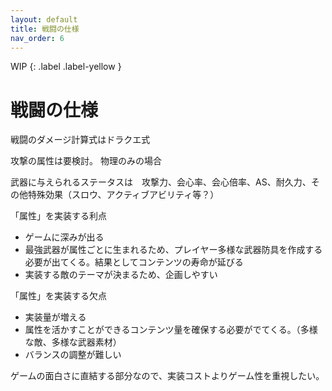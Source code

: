 ```yaml
---
layout: default
title: 戦闘の仕様
nav_order: 6
---
```


WIP
{: .label .label-yellow }

# 戦闘の仕様

戦闘のダメージ計算式はドラクエ式

攻撃の属性は要検討。
物理のみの場合

武器に与えられるステータスは　攻撃力、会心率、会心倍率、AS、耐久力、その他特殊効果（スロウ、アクティブアビリティ等？）

「属性」を実装する利点
- ゲームに深みが出る
- 最強武器が属性ごとに生まれるため、プレイヤー多様な武器防具を作成する必要が出てくる。結果としてコンテンツの寿命が延びる
- 実装する敵のテーマが決まるため、企画しやすい

「属性」を実装する欠点
- 実装量が増える
- 属性を活かすことができるコンテンツ量を確保する必要がでてくる。（多様な敵、多様な武器素材）
- バランスの調整が難しい

ゲームの面白さに直結する部分なので、実装コストよりゲーム性を重視したい。



